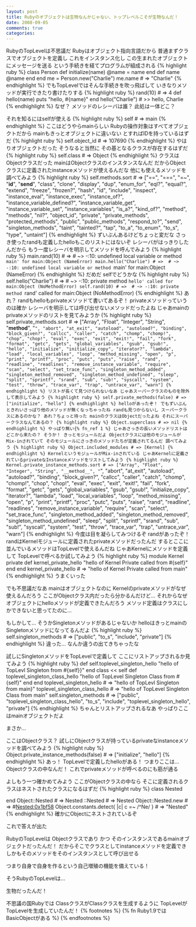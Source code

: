 ```yaml
---
layout: post
title: Rubyのオブジェクトは生物なんかじゃない、トップレベルこそが生物なんだ！
date: 2008-09-05
comments: true
categories:
---
```



RubyのTopLevelは不思議だ
Rubyはオブジェクト指向言語だから
普通まずクラスでオブジェクトを定義し
これをインスタンス化し
この生まれたオブジェクトにメッセージを送る
という手続きを経てプログラムが組成される
{% highlight ruby %}
  class Person
    def initialize(name)
      @name = name
    end
    def name
      @name
    end
  end
  me = Person.new("Charlie")
  me.name # => "Charlie"
{% endhighlight %}
でもTopLevelではそんな手続きを吹っ飛ばして
いきなりメソッドが実行できたり書けたりする
{% highlight ruby %}
  rand(10) # => 4
  def hello(name)
    puts "hello, #{name}"
  end
  hello("Charlie")
        # >> hello, Charlie
{% endhighlight %}
なぜ？
メソッドのレシーバは誰？
此処は一体どこ？

それを知るにはselfが使える
{% highlight ruby %}
  self  #  => main
{% endhighlight %}
ここはどうやらmainらしい
Rubyの操作対象はすべてオブジェクトだから
mainもきっとオブジェクトに違いない
とすればIDを持っているはずだ
{% highlight ruby %}
  self.object_id # => 107690
{% endhighlight %}
やはりオブジェクトだった
そうなると当然に
その基となるクラスが存在するはずだ
{% highlight ruby %}
  self.class  # => Object
{% endhighlight %}
クラスはObjectクラスだった
mainはObjectクラスのインスタンスなんだ
だからObjectクラスに定義されたinstanceメソッドが使えるんだな
他にも使えるメソッドを調べてみよう
{% highlight ruby %}
  self.methods.sort # => ["==", "===", "=~", "__id__", "__send__", "class", "clone", "display", "dup", "enum_for", "eql?", "equal?", "extend", "freeze", "frozen?", "hash", "id", "include", "inspect", "instance_eval", "instance_exec", "instance_of?", "instance_variable_defined?", "instance_variable_get", "instance_variable_set", "instance_variables", "is_a?", "kind_of?", "method", "methods", "nil?", "object_id", "private", "private_methods", "protected_methods", "public", "public_methods", "respond_to?", "send", "singleton_methods", "taint", "tainted?", "tap", "to_a", "to_enum", "to_s", "type", "untaint"]
{% endhighlight %}
ずいぶんあるけどちょっと変だな
さっき使ったrandも定義したhelloもこのリストにはないぞ
レシーバがはっきりしたんだから
もう一度レシーバを明示してメソッドを呼んでみよう
{% highlight ruby %}
  main.rand(10) # => 
      # ~> -:10: undefined local variable or method `main' for main:Object (NameError)
  main.hello("Charlie") # => 
      # ~> -:10: undefined local variable or method `main' for main:Object (NameError)
{% endhighlight %}
だめだ
selfでどうかな
{% highlight ruby %}
  self.hello("Charlie") # => 
      # ~> -:10: private method `hello' called for main:Object (NoMethodError)
  self.rand(10) # => 
      # ~> -:10: private method `rand' called for main:Object (NoMethodError)
{% endhighlight %}
あれ？
randもhelloもprivateメソッドて書いてあるぞ！
privateメソッドっていうのは確か
レシーバを明示しては呼び出せないメソッドだったよね
じゃあmainのprivateメソッドのリストを見てみようか
{% highlight ruby %}
  self.private_methods.sort # => ["Array", "Float", "Integer", "String", "__method__", "`", "abort", "at_exit", "autoload", "autoload?", "binding", "block_given?", "callcc", "caller", "catch", "chomp", "chomp!", "chop", "chop!", "eval", "exec", "exit", "exit!", "fail", "fork", "format", "getc", "gets", "global_variables", "gsub", "gsub!", "hello", "initialize", "initialize_copy", "iterator?", "lambda", "load", "local_variables", "loop", "method_missing", "open", "p", "print", "printf", "proc", "putc", "puts", "raise", "rand", "readline", "readlines", "remove_instance_variable", "require", "scan", "select", "set_trace_func", "singleton_method_added", "singleton_method_removed", "singleton_method_undefined", "sleep", "split", "sprintf", "srand", "sub", "sub!", "syscall", "system", "test", "throw", "trace_var", "trap", "untrace_var", "warn"]
{% endhighlight %}
リストが長くて見つけられないなあ
じゃあスーパークラスのものを除外して表示してみよう
{% highlight ruby %}
  self.private_methods(false) # => ["initialize", "hello"]
{% endhighlight %}
helloがあったぞ！
でもずいぶんときれいさっぱり他のメソッドが無くなっちゃったね
randも見つからないし
スーパークラスにあるのかな？
あれ？ちょっと待った
mainのクラスはObjectだったよね
それにスーパークラスなんてあるの？
{% highlight ruby %}
  Object.superclass # => nil
{% endhighlight %}
やっぱり無い{% fn_ref 1 %}
じゃあさっきの長いメソッドリストはどこから来たの？
そうか！
きっとモジュールだよ
Objectクラスには他のモジュールがMix-inされていて
そのモジュールにさっきのメソッドたちが定義されてるんだ
調べてみよう
{% highlight ruby %}
  Object.included_modules # => [Kernel]
{% endhighlight %}
KernelというモジュールがMix-inされている
じゃあKernelに定義されているprivateなInstanceメソッドをリストしてみよう
{% highlight ruby %}
  Kernel.private_instance_methods.sort # => ["Array", "Float", "Integer", "String", "__method__", "`", "abort", "at_exit", "autoload", "autoload?", "binding", "block_given?", "callcc", "caller", "catch", "chomp", "chomp!", "chop", "chop!", "eval", "exec", "exit", "exit!", "fail", "fork", "format", "getc", "gets", "global_variables", "gsub", "gsub!", "initialize_copy", "iterator?", "lambda", "load", "local_variables", "loop", "method_missing", "open", "p", "print", "printf", "proc", "putc", "puts", "raise", "rand", "readline", "readlines", "remove_instance_variable", "require", "scan", "select", "set_trace_func", "singleton_method_added", "singleton_method_removed", "singleton_method_undefined", "sleep", "split", "sprintf", "srand", "sub", "sub!", "syscall", "system", "test", "throw", "trace_var", "trap", "untrace_var", "warn"]
{% endhighlight %}
今度は目を凝らしてみつけるぞ
randがあったぞ！
randはKernelモジュールに定義されたprivateメソッドだったんだ
するとここに並んでいるメソッドはTopLevelで使えるんだね
じゃあKernelにメソッドを定義して
TopLevelで呼べるか試してみよう
{% highlight ruby %}
  module Kernel
    private
    def kernel_private_hello
      "hello of Kernel Private called from #{self}"
    end
  end
  kernel_private_hello # => "hello of Kernel Private called from main"
{% endhighlight %}
うまくいった

でも不思議だなあ
mainはオブジェクトなのに
Kernelのprivateメソッドがなぜ使えるんだろう
ここがObjectクラス内だったら分かるんだけど…
それからなぜオブジェクトにhelloメソッドが定義できたんだろう
メソッド定義はクラスにしかできないと思ってたのに…

もしかして…
そうかSingletonメソッドがあるじゃないか
helloはきっとmainのSingletonメソッドになってるんだよ
{% highlight ruby %}
  self.singleton_methods # => ["public", "to_s", "include", "private"]
{% endhighlight %}
違った…
なんか違うの出てきちゃったな

試しにSingletonメソッドをTopLevelで定義して
ここにリストアップされるか見てみよう
{% highlight ruby %}
  def self.toplevel_singleton_hello
    "hello of TopLevl Singleton from #{self}}"
  end
  class << self
    def toplevel_singleton_class_hello
      "hello of TopLevel Singleton Class from #{self}"
    end
  end
  toplevel_singleton_hello # => "hello of TopLevl Singleton from main}"
  toplevel_singleton_class_hello # => "hello of TopLevel Singleton Class from main"
  self.singleton_methods # => ["public", "toplevel_singleton_class_hello", "to_s", "include", "toplevel_singleton_hello", "private"]
{% endhighlight %}
ちゃんとリストアップされるなあ
やっぱりここはmainオブジェクトだよ

まさか…

ここはObjectクラス？
試しにObjectクラスが持っているprivateなinstanceメソッドを調べてみよう
{% highlight ruby %}
  Object.private_instance_methods(false) # => ["initialize", "hello"]
{% endhighlight %}
あっ！
TopLevelで定義したhelloがある！
つまりここは…
Objectクラスの中なんだ！
これでprivateメソッドが呼べるのにも筋が通る

よしもう一つ確かめてみよう
ここがObjectクラスの中なら
そこに定義されるクラスはネストされたクラスになるはずだ
{% highlight ruby %}
  class Nested
  
  end
  Object::Nested # => Nested
  ::Nested # => Nested
  Object::Nested.new # => #<Nested:0x1bf58>
  Object.constants.detect{ |c| c =~ /^Ne/ } # => "Nested"
{% endhighlight %}
確かにObjectにネストされているぞ

これで答えが出た

RubyのTopLevelは
Objectクラスであり
かつ
そのインスタンスであるmainオブジェクトだったんだ！
だからそこでクラスとしてinstanceメソッドを定義でき
しかもそのメソッドをそのインスタンスとして呼び出せる

つまり自身で自身を作るという自己増殖の機能を備えている！

そうRubyのTopLevelは…

生物だったんだ！

不思議の国Rubyでは
ClassクラスがClassクラスを生成するように
TopLevelがTopLevelを生成していたんだ！
{% footnotes %}
   {% fn Ruby1.9ではBasicObjectがある %}
{% endfootnotes %}
